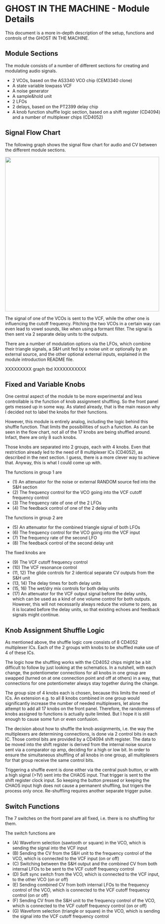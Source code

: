 # GHOST IN THE MACHINE - Module Details
This document is a more in-depth description of the setup, functions and controls of the GHOST IN THE MACHINE.

## Module Sections
The module consists of a number of different sections for creating and modulating audio signals.

- 2 VCOs, based on the AS3340 VCO chip (CEM3340 clone)
- A state variable lowpass VCF
- A noise generator
- A sample&hold unit
- 2 LFOs
- 2 delays, based on the PT2399 delay chip
- A knob function shuffle logic section, based on a shift register (CD4094) and a number of multiplexer chips (CD4052)

## Signal Flow Chart
The following graph shows the signal flow chart for audio and CV between the different module sections.

<img width="500" src="https://github.com/TOILmodular/GHOST_IN_THE_MACHINE/assets/97026614/0515990d-03ca-42e9-991c-b9981078ca56">

The signal of one of the VCOs is sent to the VCF, while the other one is influencing the cutoff frequency.
Pitching the two VCOs in a certain way can even lead to vowel sounds, like when using a formant filter.
The signal is then sent via 2 separate delay units to the outputs.

There are a number of modulation options via the LFOs, which combine their triangle signals, a S&H unit fed by a noise unit or optionally by an external source, and the other optional external inputs, explained in the module introduction README file.

XXXXXXXXX graph tbd XXXXXXXXXXX

## Fixed and Variable Knobs
One central aspect of the module to be more experimental and less controllable is the function of knob assignment shuffling.
So the front panel gets messed up in some way.
As stated already, that is the main reason why I decided not to label the knobs for their functions.

However, this module is entirely analog, including the logic behind this shuffle function.
That limits the possibilities of such a function.
As can be seen in the flow chart, not all of the 17 knobs are being shuffled around.
Infact, there are only 8 such knobs.

Those knobs are separated into 2 groups, each with 4 knobs.
Even that restriction already led to the need of 8 multiplexer ICs (CD4052), as described in the next section.
I guess, there is a more clever way to achieve that.
Anyway, this is what I could come up with.

The functions in group 1 are
- (1) An attenuator for the noise or external RANDOM source fed into the S&H section 
- (2) The frequency control for the VCO going into the VCF cutoff frequency control
- (3) The frequency rate of one of the 2 LFOs
- (4) The feedback control of one of the 2 delay units

The functions in group 2 are
- (5) An attenuator for the combined triangle signal of both LFOs
- (6) The frequency control for the VCO going into the VCF input
- (7) The frequency rate of the second LFO
- (8) The feedback control of the second delay unit

The fixed knobs are
- (9) The VCF cutoff frequency control
- (10) The VCF resonance control
- (11, 12) The glide controls for 2 identical separate CV outputs from the S&H unit
- (13, 14) The delay times for both delay units
- (15, 16) The wet/dry mix controls for both delay units
- (17) An attenuator for the VCF output signal before the delay units, which can be used as a kind of one volume control for both outputs. However, this will not necessarily always reduce the volume to zero, as it is located before the delay units, so that existing echoes and feedback signals might continue.

## Knob Assignment Shuffle Logic
As mentioned above, the shuffle logic core consists of 8 CD4052 multiplexer ICs.
Each of the 2 groups with knobs to be shuffled make use of 4 of these ICs.

The logic how the shuffling works with the CD4052 chips might be a bit difficult to follow by just looking at the schematics.
In a nutshell, with each change, the potentiometer connections for all knobs in one group are swapped (turned on at one connection point and off at others) in a way, that connections for one potentiometer always stay together during the change.

The group size of 4 knobs each is chosen, because this limits the need of ICs.
An extension e.g. to all 8 knobs combined in one group would significantly increase the number of needed multiplexers, let alone the attempt to add all 17 knobs on the front panel.
Therefore, the randomness of knobs assigned to functions is actually quite limited.
But I hope it is still enough to cause some fun or even confusion.

The decision about how to shuffle the knob assignments, i.e. the way the multiplexers are determining connections, is done via 2 control bits in each IC.
Those control bits are provided by a CD4094 shift register.
The data to be moved into the shift register is derived from the internal noise source sent via a comparator op amp, deciding for a high or low bit.
In order to ensure the simultaneous shuffling of all knobs in one group, all multiplexers for that group receive the same control bits.

Triggering a shuffle event is done either via the central push button, or with a high signal (>1V) sent into the CHAOS input.
That trigger is sent to the shift register clock input.
So keeping the button pressed or keeping the CHAOS input high does not cause a permanent shuffling, but trigers the process only once.
Re-shuffling requires another separate trigger pulse.

## Switch Functions
The 7 switches on the front panel are all fixed, i.e. there is no shuffling for them.

The switch functions are
- (A) Waveform selection (sawtooth or square) in the VCO, which is sending the signal into the VCF input
- (B) Sending the CV from the S&H unit to the frequency control of the VCO, which is connected to the VCF input (on or off)
- (C) Switching between the S&H output and the combined CV from both internal LFOs to be sent to the VCF cutoff frequency control
- (D) Soft sync switch from the VCO, which is connected to the VCF input, to the other VCO (on or off)
- (E) Sending combined CV from both internal LFOs to the frequency control of the VCO, which is connected to the VCF cutoff frequency control (on or off)
- (F) Sending CV from the S&H unit to the frequency control of the VCO, which is connected to the VCF cutoff frequency control (on or off)
- (G) Waveform selection (triangle or square) in the VCO, which is sending the signal into the VCF cutoff frequency control
